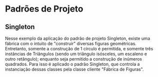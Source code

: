 # Padrões de Projeto
## Singleton

Nesse exemplo da aplicação do padrão de projeto Singleton, existe uma fábrica com o intuito de "construir" diversas figuras geométricas. Entretanto, somente a construção de 1 círculo é permitida, e somente três instâncias de Triângulos (sendo um triângulo isósceles, um escaleno e outro retângulo); enquanto seja permitido a construção de inúmeros quadrados. Para isso é aplicado o padrão Singleton, que controla a instanciação dessas classes pela classe cliente "Fábrica de Figuras".

